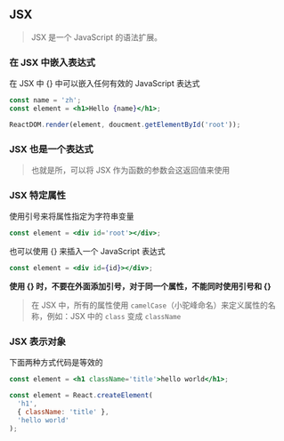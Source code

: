 ## JSX

> JSX 是一个 JavaScript 的语法扩展。

### 在 JSX 中嵌入表达式

在 JSX 中 {} 中可以嵌入任何有效的 JavaScript 表达式

```jsx
const name = 'zh';
const element = <h1>Hello {name}</h1>;

ReactDOM.render(element, doucment.getElementById('root'));
```

### JSX 也是一个表达式

> 也就是所，可以将 JSX 作为函数的参数会这返回值来使用

### JSX 特定属性

使用引号来将属性指定为字符串变量

```jsx
const element = <div id='root'></div>;
```

也可以使用 {} 来插入一个 JavaScript 表达式

```jsx
const element = <div id={id}></div>;
```

**使用 {} 时，不要在外面添加引号，对于同一个属性，不能同时使用引号和 {}**

> 在 JSX 中，所有的属性使用 `camelCase`（小驼峰命名）来定义属性的名称，例如：JSX 中的 `class` 变成 `className`

### JSX 表示对象

下面两种方式代码是等效的

```jsx
const element = <h1 className='title'>hello world</h1>;
```

```jsx
const element = React.createElement(
  'h1',
  { className: 'title' },
  'hello world'
);
```

